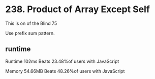# 238. Product of Array Except Self

This is on of the Blind 75

Use prefix sum pattern.

## runtime

Runtime
102ms
Beats 23.48%of users with JavaScript

Memory
54.66MB
Beats 48.26%of users with JavaScript
